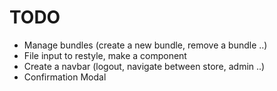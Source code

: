 TODO
====

* Manage bundles (create a new bundle, remove a bundle ..)
* File input to restyle, make a component
* Create a navbar (logout, navigate between store, admin ..)
* Confirmation Modal
